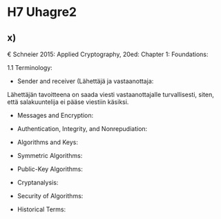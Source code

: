 # H7 Uhagre2

## x) 

€ Schneier 2015: Applied Cryptography, 20ed: Chapter 1: Foundations:

1.1 Terminology:

- Sender and receiver (Lähettäjä ja vastaanottaja:

Lähettäjän tavoitteena on saada viesti vastaanottajalle turvallisesti, siten, että salakuuntelija ei pääse viestiin käsiksi.

- Messages and Encryption:

- Authentication, Integrity, and Nonrepudiation:

- Algorithms and Keys:

- Symmetric Algorithms:

- Public-Key Algorithms:

- Cryptanalysis:

- Security of Algorithms:

- Historical Terms:

